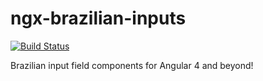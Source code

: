# ngx-brazilian-inputs
[![Build Status](https://travis-ci.org/nbfontana/ngx-brazilian-inputs.svg?branch=master)](https://travis-ci.org/nbfontana/ngx-brazilian-inputs)

Brazilian input field components for Angular 4 and beyond!
